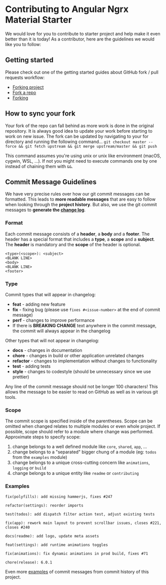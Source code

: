 # Contributing to Angular Ngrx Material Starter

We would love for you to contribute to starter project and help make it even better than it is
today! As a contributor, here are the guidelines we would like you to follow:

## Getting started
Please check out one of the getting started guides about GitHub fork / pull requests workflow:

  * [Forking project](https://guides.github.com/activities/forking/)
  * [Fork a repo](https://help.github.com/articles/fork-a-repo/)
  * [Forking](https://gist.github.com/Chaser324/ce0505fbed06b947d962)

## How to sync your fork
Your fork of the repo can fall behind as more work is done in the original repository.
It is always good idea to update your work before starting to work on new issue.
The fork can be updated by navigating to your for directory and running the following command...
`git checkout master --force && git fetch upstream && git merge upstream/master && git push`

This command assumes you're using unix or unix like environment (macOS, cygwin, WSL, ...). 
If not you might need to execute commands one by one instead of chaining them with `&&`.

## Commit Message Guidelines

We have very precise rules over how our git commit messages can be formatted.  This leads to **more
readable messages** that are easy to follow when looking through the **project history**.  But also,
we use the git commit messages to **generate the [change log](https://github.com/guidebee/angular-ngrx-material-starter/blob/master/CHANGELOG.md)**.

### Format
Each commit message consists of a **header**, a **body** and a **footer**.  The header has a special
format that includes a **type**, a **scope** and a **subject**. 
The **header** is mandatory and the **scope** of the header is optional.

```
<type>(<scope>): <subject>
<BLANK LINE>
<body>
<BLANK LINE>
<footer>
```

### Type
Commit types that will appear in changelog:
  * **feat** - adding new feature
  * **fix** - fixing bug (please use `fixes #<issue-number>` at the end of commit message)
  * **perf** - changes to improve performance
  * If there is **BREAKING CHANGE** text anywhere in the commit message, the commit will always appear in the changelog

Other types that will not appear in changelog:
  * **docs** - changes in documentation
  * **chore** - changes in build or other application unrelated changes
  * **refactor** - changes to implementation without changes to functionality
  * **test** - adding tests
  * **style** - changes to codestyle (should be unnecessary since we use prettier)



Any line of the commit message should not be longer 100 characters! This allows the message to be easier
to read on GitHub as well as in various git tools.

### Scope
The commit scope is specified inside of the parentheses. Scope can be omitted when changed
relates to multiple modules or even whole project. If possible, scope should refer to a module where change was performed.
Approximate steps to specify scope:

 1. change belongs to a well defined module like `core`, `shared`, `app`, ...
 2. change belongs to a "separated" bigger chung of a module (eg: `todos` from the `examples` module)
 3. change belongs to a unique cross-cutting concern like `animations`, `logging` or `build`
 4. change belongs to a unique entity like `readme` or `contributing`


### Examples

```
fix(polyfills): add missing hammerjs, fixes #247
```
```
refactor(settings): reorder imports
```
```
test(todos): add dispatch filter action test, adjust existing tests
```
```
fix(app): rework main layout to prevent scrollbar issues, closes #221, closes #240
```
```
docs(readme): add logo, update meta assets
```
```
feat(settings): add runtime animations toggles
```
```
fix(animations): fix dynamic animations in prod build, fixes #71
```
```
chore(release): 6.0.1
```

Even more [examples](https://github.com/guidebee/angular-ngrx-material-starter/commits/master) of commit messages from commit history of this project.
